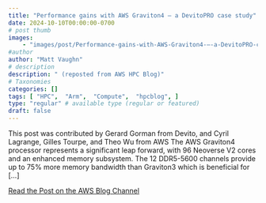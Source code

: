 ```yaml
---
title: "Performance gains with AWS Graviton4 – a DevitoPRO case study"
date: 2024-10-10T00:00:00-0700
# post thumb
images:
    - "images/post/Performance-gains-with-AWS-Graviton4-–-a-DevitoPRO-case-study-1120x630.png"
#author
author: "Matt Vaughn"
# description
description: " (reposted from AWS HPC Blog)"
# Taxonomies
categories: []
tags: [ "HPC",  "Arm",  "Compute",  "hpcblog", ]
type: "regular" # available type (regular or featured)
draft: false
---
```


This post was contributed by Gerard Gorman from Devito, and Cyril Lagrange, Gilles Tourpe, and Theo Wu from AWS The AWS Graviton4 processor represents a significant leap forward, with 96 Neoverse V2 cores and an enhanced memory subsystem. The 12 DDR5-5600 channels provide up to 75% more memory bandwidth than Graviton3 which is beneficial for […]

<a href="https://aws.amazon.com/blogs/hpc/performance-gains-with-aws-graviton4-a-devitopro-case-study/" class="btn btn-primary btn-lg active" role="button" aria-pressed="true" style="margin-top: 8px;">Read the Post on the AWS Blog Channel</a>